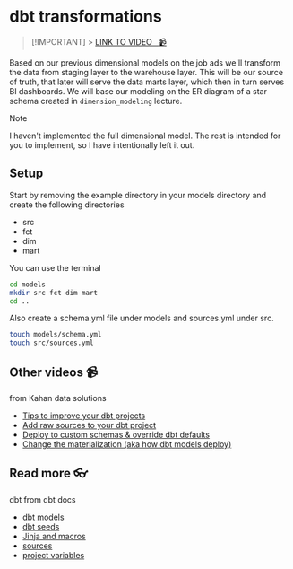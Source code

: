 # dbt transformations

<!-- [![video](https://github.com/kokchun/assets/blob/025ae8622a25d5522d11b21108f52f1df9388ea2/data_warehouse/snowflake_free_trial.png?raw=true)](https://github.com/kokchun/assets/blob/025ae8622a25d5522d11b21108f52f1df9388ea2/data_warehouse/snowflake_free_trial.png?raw=true) -->

> [!IMPORTANT] > [LINK TO VIDEO &nbsp; :video_camera:](https://)

Based on our previous dimensional models on the job ads we'll transform the data from staging layer to the warehouse layer. This will be our source of truth, that later will serve the data marts layer, which then in turn serves BI dashboards. We will base our modeling on the ER diagram of a star schema created in `dimension_modeling` lecture.

> [!NOTE]
> I haven't implemented the full dimensional model. The rest is intended for you to implement, so  I have intentionally left it out.

## Setup

Start by removing the example directory in your models directory and create the following directories

- src
- fct
- dim
- mart

You can use the terminal

```bash
cd models
mkdir src fct dim mart
cd ..
```

Also create a schema.yml file under models and sources.yml under src.

```bash
touch models/schema.yml
touch src/sources.yml
```


## Other videos :video_camera:

from Kahan data solutions 

- [Tips to improve your dbt projects](https://www.youtube.com/watch?v=qOx8l_QFz9I&list=PLy4OcwImJzBLJzLYxpxaPUmCWp8j1esvT&index=2)
- [Add raw sources to your dbt project](https://www.youtube.com/watch?v=Y03CsVDK69Y&list=PLy4OcwImJzBLJzLYxpxaPUmCWp8j1esvT&index=3)
- [Deploy to custom schemas & override dbt defaults](https://www.youtube.com/watch?v=AvrVQr5FHwk&list=PLy4OcwImJzBLJzLYxpxaPUmCWp8j1esvT&index=5)
- [Change the materialization (aka how dbt models deploy)](https://www.youtube.com/watch?v=zpACZu31154&list=PLy4OcwImJzBLJzLYxpxaPUmCWp8j1esvT&index=7)

## Read more :eyeglasses:

dbt from dbt docs
- [dbt models](https://docs.getdbt.com/docs/build/models)
- [dbt seeds](https://docs.getdbt.com/docs/build/seeds)
- [Jinja and macros](https://docs.getdbt.com/docs/build/jinja-macros)
- [sources](https://docs.getdbt.com/docs/build/sources)
- [project variables](https://docs.getdbt.com/docs/build/project-variables)